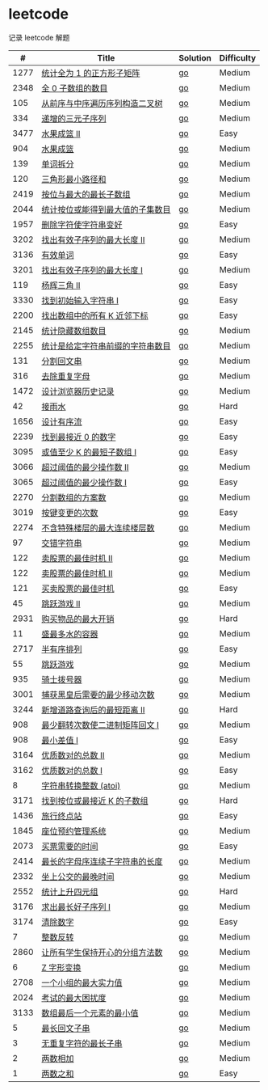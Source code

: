 # leetcode

记录 leetcode 解题

| #  | Title                                                                                                | Solution                                                                                     | Difficulty |
|----|------------------------------------------------------------------------------------------------------|----------------------------------------------------------------------------------------------|------------|
| 1277 | [统计全为 1 的正方形子矩阵](https://leetcode.cn/problems/count-square-submatrices-with-all-ones/)                                          | [go](./go/src/leetcode/count-square-submatrices-with-all-ones/solution.go)                                               | Medium       |
| 2348 | [全 0 子数组的数目](https://leetcode.cn/problems/number-of-zero-filled-subarrays/)                                          | [go](./go/src/leetcode/number-of-zero-filled-subarrays/solution.go)                                               | Medium       |
| 105 | [从前序与中序遍历序列构造二叉树](https://leetcode.cn/problems/construct-binary-tree-from-preorder-and-inorder-traversal/)                                        | [go](./go/src/leetcode/construct-binary-tree-from-preorder-and-inorder-traversal/solution.go)                                               | Medium       |
| 334 | [递增的三元子序列](https://leetcode.cn/problems/increasing-triplet-subsequence/)                                          | [go](./go/src/leetcode/increasing-triplet-subsequence/solution.go)                                               | Medium       |
| 3477 | [水果成篮 II](https://leetcode.cn/problems/fruits-into-baskets-ii/)                                          | [go](./go/src/leetcode/fruits-into-baskets-ii/solution.go)                                               | Easy       |
| 904 | [水果成篮](https://leetcode.cn/problems/fruit-into-baskets/)                                          | [go](./go/src/leetcode/fruit-into-baskets/solution.go)                                               | Medium       |
| 139 | [单词拆分](https://leetcode.cn/problems/word-break/)                                          | [go](./go/src/leetcode/word-break/solution.go)                                               | Medium       |
| 120 | [三角形最小路径和](https://leetcode.cn/problems/triangle/)                                        | [go](./go/src/leetcode/triangle/solution.go)                                                 | Medium       |
| 2419 | [按位与最大的最长子数组](https://leetcode.cn/problems/longest-subarray-with-maximum-bitwise-and/)                               | [go](./go/src/leetcode/longest-subarray-with-maximum-bitwise-and/solution.go)                | Medium       |
| 2044 | [统计按位或能得到最大值的子集数目](https://leetcode.cn/problems/count-number-of-maximum-bitwise-or-subsets/)                           | [go](./go/src/leetcode/count-number-of-maximum-bitwise-or-subsets/solution.go)               | Medium       |
| 1957 | [删除字符使字符串变好](https://leetcode.cn/problems/delete-characters-to-make-fancy-string/)                                  | [go](./go/src/leetcode/delete-characters-to-make-fancy-string/solution.go)                   | Easy       |
| 3202 | [找出有效子序列的最大长度 II](https://leetcode.cn/problems/find-the-maximum-length-of-valid-subsequence-ii/)                       | [go](./go/src/leetcode/find-the-maximum-length-of-valid-subsequence-ii/solution.go)          | Medium       |
| 3136 | [有效单词](https://leetcode.cn/problems/valid-word/)                                        | [go](./go/src/leetcode/valid-word/solution.go)                                               | Easy       |
| 3201 | [找出有效子序列的最大长度 I](https://leetcode.cn/problems/find-the-maximum-length-of-valid-subsequence-i/)                       | [go](./go/src/leetcode/find-the-maximum-length-of-valid-subsequence-i/solution.go)           | Medium       |
| 119 | [杨辉三角 II](https://leetcode.cn/problems/pascals-triangle-ii/)                                      | [go](./go/src/leetcode/pascals-triangle-ii/solution.go)                                      | Easy       |
| 3330 | [找到初始输入字符串 I](https://leetcode.cn/problems/find-the-original-typed-string-i/)                                | [go](./go/src/leetcode/find-the-original-typed-string-i/solution.go)                         | Easy       |
| 2200 | [找出数组中的所有 K 近邻下标](https://leetcode.cn/problems/find-all-k-distant-indices-in-an-array)                              | [go](./go/src/leetcode/find-all-k-distant-indices-in-an-array/solution.go)                   | Easy       |
| 2145 | [统计隐藏数组数目](https://leetcode.cn/problems/count-the-hidden-sequences)                                    | [go](./go/src/leetcode/count-the-hidden-sequences/solution.go)                               | Medium     |
| 2255 | [统计是给定字符串前缀的字符串数目](https://leetcode.cn/problems/count-prefixes-of-a-given-string/)                              | [go](./go/src/leetcode/count-prefixes-of-a-given-string/solution.go)                         | Medium     |
| 131 | [分割回文串](https://leetcode.cn/problems/palindrome-partitioning/)                                      | [go](./go/src/leetcode/palindrome-partitioning/solution.go)                                  | Medium     |
| 316 | [去除重复字母](https://leetcode.cn/problems/remove-duplicate-letters/)                                     | [go](./go/src/leetcode/remove-duplicate-letters/solution.go)                                 | Medium     |
| 1472 | [ 设计浏览器历史记录](https://leetcode.cn/problems/design-browser-history/)                                   | [go](./go/src/leetcode/design-browser-history/solution.go)                                   | Medium     |
| 42 | [ 接雨水](https://leetcode.cn/problems/trapping-rain-water/)                                            | [go](./go/src/leetcode/trapping-rain-water/solution.go)                                      | Hard       |
| 1656 | [ 设计有序流](https://leetcode.cn/problems/design-an-ordered-stream/)                                     | [go](./go/src/leetcode/design-an-ordered-stream/solution.go)                                 | Easy       |
| 2239 | [ 找到最接近 0 的数字](https://leetcode.cn/problems/find-closest-number-to-zero/)                            | [go](./go/src/leetcode/find-closest-number-to-zero/solution.go)                              | Easy       |
| 3095 | [ 或值至少 K 的最短子数组 I](https://leetcode.cn/problems/shortest-subarray-with-or-at-least-k-i/)             | [go](./go/src/leetcode/shortest-subarray-with-or-at-least-k-i/solution.go)                   | Easy       |
| 3066 | [ 超过阈值的最少操作数 II](https://leetcode.cn/problems/minimum-operations-to-exceed-threshold-value-ii/)      | [go](./go/src/leetcode/minimum-operations-to-exceed-threshold-value-ii/solution.go)          | Medium     |
| 3065 | [ 超过阈值的最少操作数 I ](https://leetcode.cn/problems/minimum-operations-to-exceed-threshold-value-i/)       | [go](./go/src/leetcode/minimum-operations-to-exceed-threshold-value-i/solution.go)           | Easy       |
| 2270 | [ 分割数组的方案数 ](https://leetcode.cn/problems/number-of-ways-to-split-array/)                            | [go](./go/src/leetcode/number-of-ways-to-split-array/solution.go)                            | Medium     |
| 3019 | [ 按键变更的次数 ](https://leetcode.cn/problems/number-of-changing-keys/)                                   | [go](./go/src/leetcode/number-of-changing-keys/solution.go)                                  | Easy       |
| 2274 | [不含特殊楼层的最大连续楼层数](https://leetcode.cn/problems/maximum-consecutive-floors-without-special-floors/)    | [go](./go/src/leetcode/maximum-consecutive-floors-without-special-floors/solution.go)        | Medium     |
| 97 | [ 交错字符串](https://leetcode.cn/problems/interleaving-string/)                                          | [go](./go/src/leetcode/interleaving-string/solution.go)                                      | Medium     |
| 122 | [卖股票的最佳时机 II](https://leetcode.cn/problems/best-time-to-buy-and-sell-stock-ii/)                      | [go](./go/src/leetcode/best-time-to-buy-and-sell-stock-ii/solution.go)                       | Medium     |
| 122 | [卖股票的最佳时机 II](https://leetcode.cn/problems/best-time-to-buy-and-sell-stock-ii/)                      | [go](./go/src/leetcode/best-time-to-buy-and-sell-stock-ii/solution.go)                       | Medium     |
| 121 | [买卖股票的最佳时机](https://leetcode.cn/problems/best-time-to-buy-and-sell-stock/)                           | [go](./go/src/leetcode/best-time-to-buy-and-sell-stock/solution.go)                          | Easy       |
| 45 | [ 跳跃游戏 II](https://leetcode.cn/problems/jump-game-ii/)                                               | [go](./go/src/leetcode/jump-game-ii/solution.go)                                             | Medium     |
| 2931 | [购买物品的最大开销](https://leetcode.cn/problems/maximum-spending-after-buying-items/)                       | [go](./go/src/leetcode/maximum-spending-after-buying-items/solution.go)                      | Hard       |
| 11 | [盛最多水的容器](https://leetcode.cn/problems/container-with-most-water/)                                   | [go](./go/src/leetcode/container-with-most-water/solution.go)                                | Medium     |
| 2717 | [半有序排列](https://leetcode.cn/problems/semi-ordered-permutation/)                                      | [go](./go/src/leetcode/semi-ordered-permutation/solution.go)                                 | Easy       |
| 55 | [跳跃游戏](https://leetcode.cn/problems/jump-game/)                                                      | [go](./go/src/leetcode/jump-game/solution.go)                                                | Medium     |
| 935 | [骑士拨号器](https://leetcode.cn/problems/knight-dialer/)                                                 | [go](./go/src/leetcode/knight-dialer/solution.go)                                            | Medium     |
| 3001 | [捕获黑皇后需要的最少移动次数](https://leetcode.cn/problems/minimum-moves-to-capture-the-queen/)                   | [go](./go/src/leetcode/minimum-moves-to-capture-the-queen/solution.go)                       | Medium     |
| 3244 | [新增道路查询后的最短距离 II](https://leetcode.cn/problems/shortest-distance-after-road-addition-queries-ii/)    | [go](./go/src/leetcode/shortest-distance-after-road-addition-queries-ii/solution.go)         | Hard       |
| 908 | [最少翻转次数使二进制矩阵回文 I](https://leetcode.cn/problems/minimum-number-of-flips-to-make-binary-grid-palindromic-i/) | [go](./go/src/leetcode/minimum-number-of-flips-to-make-binary-grid-palindromic-i/solution.go) | Medium     |
| 908 | [ 最小差值 I](https://leetcode.cn/problems/smallest-range-i/)                                            | [go](./go/src/leetcode/smallest-range-i/solution.go)                                         | Easy       |
| 3164 | [优质数对的总数 II](https://leetcode.cn/problems/find-the-number-of-good-pairs-ii/)                         | [go](./go/src/leetcode/find-the-number-of-good-pairs-ii/solution.go)                         | Medium     |
| 3162 | [优质数对的总数 I](https://leetcode.cn/problems/find-the-number-of-good-pairs-i/)                           | [go](./go/src/leetcode/find-the-number-of-good-pairs-i/solution.go)                          | Easy       |
| 8  | [字符串转换整数 (atoi)](https://leetcode.cn/problems/string-to-integer-atoi/)                               | [go](./go/src/leetcode/string-to-integer-atoi/solution.go)                                   | Medium     |
| 3171 | [找到按位或最接近 K 的子数组](https://leetcode.cn/problems/find-subarray-with-bitwise-or-closest-to-k/)          | [go](./go/src/leetcode/find-subarray-with-bitwise-or-closest-to-k/solution.go)               | Hard       |
| 1436 | [旅行终点站](https://leetcode.cn/problems/destination-city/)                                              | [go](./go/src/leetcode/destination-city/solution.go)                                         | Easy       |
| 1845 | [座位预约管理系统](https://leetcode.cn/problems/seat-reservation-manager)                                    | [go](./go/src/leetcode/seat-reservation-manager/solution.go)                                 | Medium     |
| 2073 | [买票需要的时间](https://leetcode.cn/problems/time-needed-to-buy-tickets)                                   | [go](./go/src/leetcode/time-needed-to-buy-tickets/solution.go)                               | Easy       |
| 2414 | [最长的字母序连续子字符串的长度](https://leetcode.cn/problems/length-of-the-longest-alphabetical-continuous-substring) | [go](./go/src/leetcode/length-of-the-longest-alphabetical-continuous-substring/solution.go)  | Medium     |
| 2332 | [坐上公交的最晚时间](https://leetcode.cn/problems/the-latest-time-to-catch-a-bus/)                            | [go](./go/src/leetcode/the-latest-time-to-catch-a-bus/solution.go)                           | Medium     |
| 2552 | [统计上升四元组](https://leetcode.cn/problems/count-increasing-quadruplets)                                 | [go](./go/src/leetcode/count-increasing-quadruplets/solution.go)                             | Hard       |
| 3176 | [求出最长好子序列 I](https://leetcode.cn/problems/find-the-maximum-length-of-a-good-subsequence-i/)          | [go](./go/src/leetcode/find-the-maximum-length-of-a-good-subsequence-i/solution.go)          | Medium     |
| 3174 | [清除数字](https://leetcode.cn/problems/reverse-integer/)                                                | [go](./go/src/leetcode/reverse-integer/solution.go)                                          | Easy       |
| 7  | [整数反转](https://leetcode.cn/problems/reverse-integer/)                                                | [go](./go/src/leetcode/reverse-integer/solution.go)                                          | Medium     |
| 2860 | [让所有学生保持开心的分组方法数](https://leetcode.cn/problems/happy-students/)                                      | [go](./go/src/leetcode/happy-students/solution.go)                                           | Medium     |
| 6  | [Z 字形变换](https://leetcode.cn/problems/zigzag-conversion)                                             | [go](./go/src/leetcode/zigzag-conversion/solution.go)                                        | Medium     |
| 2708 | [一个小组的最大实力值](https://leetcode.cn/problems/maximum-strength-of-a-group/)                              | [go](./go/src/leetcode/maximum-strength-of-a-group/solution.go)                              | Medium     |
| 2024 | [考试的最大困扰度](https://leetcode.cn/problems/maximize-the-confusion-of-an-exam/)                          | [go](./go/src/leetcode/maximize-the-confusion-of-an-exam/solution.go)                        | Medium     |
| 3133 | [数组最后一个元素的最小值](https://leetcode.cn/problems/minimum-array-end/)                                      | [go](./go/src/leetcode/longest-substring-without-repeating-characters/solution.go)           | Medium     |
| 5  | [最长回文子串](https://leetcode.cn/problems/longest-palindromic-substring/)                                | [go](./go/src/leetcode/longest-palindromic-substring/solution.go)                            | Medium     |
| 3  | [无重复字符的最长子串](https://leetcode.cn/problems/longest-substring-without-repeating-characters/)           | [go](./go/src/leetcode/longest-substring-without-repeating-characters/solution.go)           | Medium     |
| 2  | [两数相加](https://leetcode.cn/problems/add-two-numbers/)                                                | [go](./go/src/leetcode/add-two-numbers/solution.go)                                          | Medium     |
| 1  | [两数之和](https://leetcode.cn/problems/two-sum/)                                                        | [go](./go/src/leetcode/two-sum/solution.go)                                                  | Easy       |
